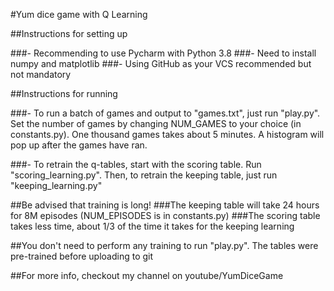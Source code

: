#Yum dice game with Q Learning

##Instructions for setting up

###- Recommending to use Pycharm with Python 3.8
###- Need to install numpy and matplotlib
###- Using GitHub as your VCS recommended but not mandatory

##Instructions for running

###- To run a batch of games and output to "games.txt", just run "play.py".  Set the number of games by changing NUM_GAMES to your choice (in constants.py).  One thousand games takes about 5 minutes.  A histogram will pop up after the games have ran.

###- To retrain the q-tables, start with the scoring table.  Run "scoring_learning.py".  Then, to retrain the keeping table, just run "keeping_learning.py"

##Be advised that training is long!
###The keeping table will take 24 hours for 8M episodes (NUM_EPISODES is in constants.py)
###The scoring table takes less time, about 1/3 of the time it takes for the keeping learning

##You don't need to perform any training to run "play.py".  The tables were pre-trained before uploading to git

##For more info, checkout my channel on youtube/YumDiceGame